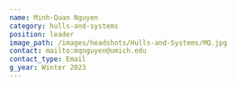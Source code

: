 ```yaml
---
name: Minh-Quan Nguyen
category: hulls-and-systems
position: leader
image_path: /images/headshots/Hulls-and-Systems/MQ.jpg
contact: mailto:mqnguyen@umich.edu
contact_type: Email
g_year: Winter 2023
---
```

